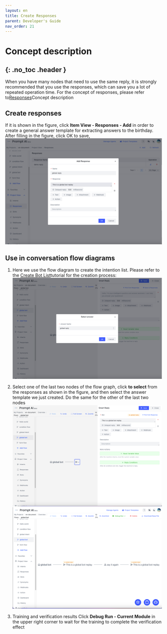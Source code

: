 ```yaml
---
layout: en
title: Create Responses
parent: Developer's Guide
nav_order: 21
---
```


# Concept description
{: .no_toc .header }
---
When you have many nodes that need to use the same reply, it is strongly recommended that you use the responses, which can save you a lot of repeated operation time.
For the concept of responses, please refer to[Responses](/docs/appendix/appendix/#回答列表)Concept description

## Create responses

If it is shown in the figure, click **Item View - Responses - Add** in order to create a general answer template for extracting answers to the birthday. After filling in the figure, click OK to save,
![11-bot-global](/assets/images/tutorial/template/01-bot-global.png)
## Use in conversation flow diagrams
1. Here we use the flow diagram to create the intention list. Please refer to the [Create Bot List](/docs/tutorial/node-template/bot-global/)tutorial for the creation process:
   ![05-user-global](/assets/images/tutorial/template/02-bot-global.png)

2. Select one of the last two nodes of the flow graph, click **to select** from the responses as shown in the figure, and then select the answer template we just created. Do the same for the other of the last two nodes
   ![12-bot-global](/assets/images/tutorial/template/03-bot-global.png)
   ![12-bot-global](/assets/images/tutorial/template/04-bot-global.png)

3. Training and verification results
   Click **Debug Run - Current Module** in the upper right corner to wait for the training to complete the verification effect